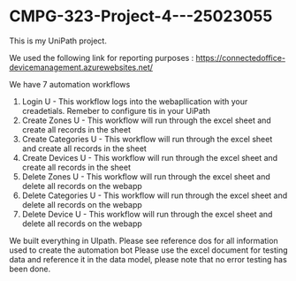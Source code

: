 # CMPG-323-Project-4---25023055

This is my UniPath project.

We used the following link for reporting purposes : https://connectedoffice-devicemanagement.azurewebsites.net/

We have 7 automation workflows

1. Login U - This workflow logs into the webapllication with your creadetials. Remeber to configure tis in your UiPath
2. Create Zones U - This workflow will run through the excel sheet and create all records in the sheet
3. Create Categories U - This workflow will run through the excel sheet and create all records in the sheet
4. Create Devices U - This workflow will run through the excel sheet and create all records in the sheet
5. Delete Zones U - This workflow will run through the excel sheet and delete all records on the webapp
6. Delete Categories U - This workflow will run through the excel sheet and delete all records on the webapp
7. Delete Device U - This workflow will run through the excel sheet and delete all records on the webapp

We built everything in UIpath. Please see reference dos for all information used to create the automation bot
Please use the excel document for testing data and reference it in the data model, please note that no error testing has been done.
